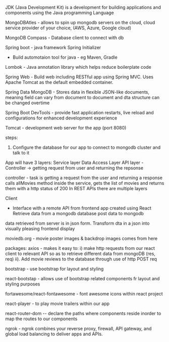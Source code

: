 JDK (Java Development Kit) is a development for building applications and components using the Java programming Language

MongoDBAtles - allows to spin up mongodb servers on the cloud, cloud service provider of your choice, (AWS, Azure, Google cloud)

MongoDB Compass - Database client to connect with db

Spring boot - java framework
Spring Initializer
- Build automotaion tool for java - eg Maven, Gradle


Lombok - Java annotation library which helps reduce boilerplate code

Spring Web - Build web including RESTful app using Spring MVC. Uses Apache Tomcat as the default embedded container.

Spring Data MongoDB - Stores data in flexible JSON-like documents, meaning field can vary from document to document and dta structure can be changed overtime

Spring Boot DevTools - provide fast application restarts, live reload and configurations for enhanced development experience

Tomcat - development web server for the app (port 8080)



steps:
1. Configure the database for our app to connect to mongodb cluster and talk to it

App will have 3 layers:
    Service layer
    Data Access Layer
    API layer - Controller -> getting request from user and returning the repsonse


controller - task is getting a request from the user and returning a response 
calls allMovies method inside the service, gets the list of movies and returns them with a http status of 200
In REST APIs there are multiple layers



Client
- Interface with a remote API from frontend app created using React
Retrieve data from a mongodb database 
post data to mongodb 

data retrieved from server  is in json form.
Transform dta in a json into visually pleasing frontend display

moviedb.org - movie poster images & backdrop images comes from here


packages:
axios - makes it easy to:
i)  make http requests from our react client to relevant API so as to retrieve different data from mongoDB (res, req)
ii). Add movie reviews to the database through use of http POST req

bootstrap  - use bootstrap for layout and styling

react-bootstap - allows use of bootstrap related components fr layout and styling purposes 

fortawesome/react-fontawesome - font awesome icons within react project

react-player - to play movie trailers within our app

react-router-dom  -- declare the paths where components reside inorder to map the routes to our components

ngrok - ngrok combines your reverse proxy, firewall, API gateway, and global load balancing to deliver apps and APIs.